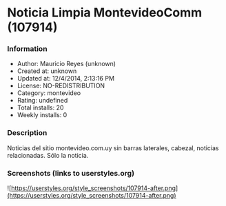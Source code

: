 # Noticia Limpia MontevideoComm (107914)

### Information
- Author: Mauricio Reyes (unknown)
- Created at: unknown
- Updated at: 12/4/2014, 2:13:16 PM
- License: NO-REDISTRIBUTION
- Category: montevideo
- Rating: undefined
- Total installs: 20
- Weekly installs: 0


### Description
Noticias del sitio montevideo.com.uy sin barras laterales, cabezal, noticias relacionadas. Sólo la noticia.


### Screenshots (links to userstyles.org)
![https://userstyles.org/style_screenshots/107914-after.png](https://userstyles.org/style_screenshots/107914-after.png)


